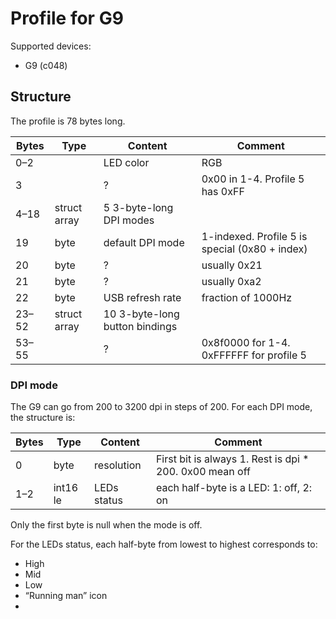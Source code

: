 Profile for G9
==============

Supported devices:
 - G9 (c048)

Structure
---------

The profile is 78 bytes long.

| Bytes | Type         | Content                        | Comment                  |
| ----- | ------------ | ------------------------------ | ------------------------ |
| 0–2   |              | LED color                      | RGB                      |
| 3     |              | ?                              | 0x00 in 1-4. Profile 5 has 0xFF |
| 4–18  | struct array | 5 3-byte-long DPI modes        |                          |
| 19    | byte         | default DPI mode               | 1-indexed. Profile 5 is special (0x80 + index) |
| 20    | byte         | ?                              | usually 0x21             |
| 21    | byte         | ?                              | usually 0xa2             |
| 22    | byte         | USB refresh rate               | fraction of 1000Hz       |
| 23–52 | struct array | 10 3-byte-long button bindings |                          |
| 53–55 |              | ?                              | 0x8f0000 for 1-4. 0xFFFFFF for profile 5 |

### DPI mode

The G9 can go from 200 to 3200 dpi in steps of 200.
For each DPI mode, the structure is:

| Bytes | Type       | Content            | Comment                  |
| ----- | ---------- | ------------------ | ------------------------ |
| 0     | byte       | resolution         | First bit is always 1. Rest is dpi * 200. 0x00 mean off |
| 1–2   | int16 le   | LEDs status        | each half-byte is a LED: 1: off, 2: on  |

Only the first byte is null when the mode is off.

For the LEDs status, each half-byte from lowest to highest corresponds to:
 - High
 - Mid
 - Low
 - “Running man” icon
-
